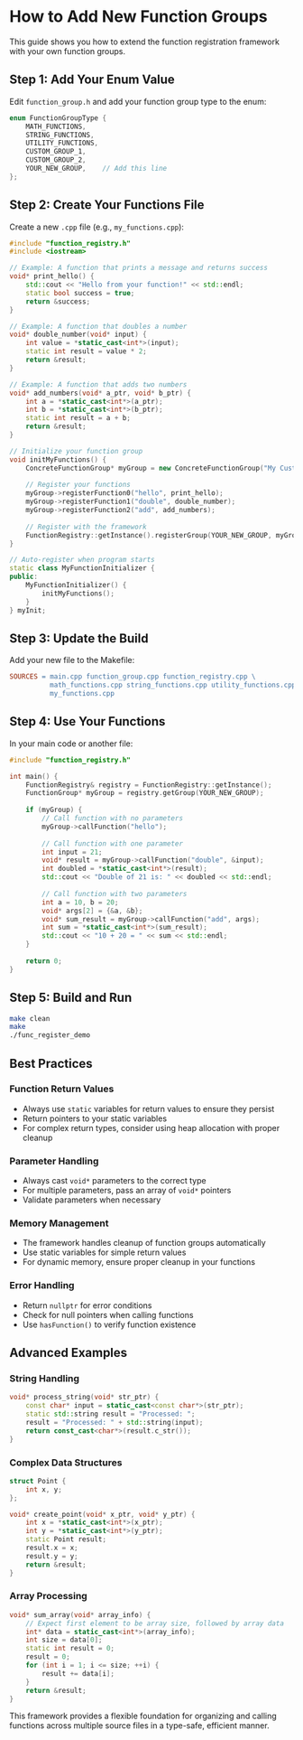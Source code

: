 # How to Add New Function Groups

This guide shows you how to extend the function registration framework with your own function groups.

## Step 1: Add Your Enum Value

Edit `function_group.h` and add your function group type to the enum:

```cpp
enum FunctionGroupType {
    MATH_FUNCTIONS,
    STRING_FUNCTIONS,
    UTILITY_FUNCTIONS,
    CUSTOM_GROUP_1,
    CUSTOM_GROUP_2,
    YOUR_NEW_GROUP,    // Add this line
};
```

## Step 2: Create Your Functions File

Create a new `.cpp` file (e.g., `my_functions.cpp`):

```cpp
#include "function_registry.h"
#include <iostream>

// Example: A function that prints a message and returns success
void* print_hello() {
    std::cout << "Hello from your function!" << std::endl;
    static bool success = true;
    return &success;
}

// Example: A function that doubles a number
void* double_number(void* input) {
    int value = *static_cast<int*>(input);
    static int result = value * 2;
    return &result;
}

// Example: A function that adds two numbers
void* add_numbers(void* a_ptr, void* b_ptr) {
    int a = *static_cast<int*>(a_ptr);
    int b = *static_cast<int*>(b_ptr);
    static int result = a + b;
    return &result;
}

// Initialize your function group
void initMyFunctions() {
    ConcreteFunctionGroup* myGroup = new ConcreteFunctionGroup("My Custom Functions");
    
    // Register your functions
    myGroup->registerFunction0("hello", print_hello);
    myGroup->registerFunction1("double", double_number);
    myGroup->registerFunction2("add", add_numbers);
    
    // Register with the framework
    FunctionRegistry::getInstance().registerGroup(YOUR_NEW_GROUP, myGroup);
}

// Auto-register when program starts
static class MyFunctionInitializer {
public:
    MyFunctionInitializer() {
        initMyFunctions();
    }
} myInit;
```

## Step 3: Update the Build

Add your new file to the Makefile:

```makefile
SOURCES = main.cpp function_group.cpp function_registry.cpp \
          math_functions.cpp string_functions.cpp utility_functions.cpp \
          my_functions.cpp
```

## Step 4: Use Your Functions

In your main code or another file:

```cpp
#include "function_registry.h"

int main() {
    FunctionRegistry& registry = FunctionRegistry::getInstance();
    FunctionGroup* myGroup = registry.getGroup(YOUR_NEW_GROUP);
    
    if (myGroup) {
        // Call function with no parameters
        myGroup->callFunction("hello");
        
        // Call function with one parameter
        int input = 21;
        void* result = myGroup->callFunction("double", &input);
        int doubled = *static_cast<int*>(result);
        std::cout << "Double of 21 is: " << doubled << std::endl;
        
        // Call function with two parameters
        int a = 10, b = 20;
        void* args[2] = {&a, &b};
        void* sum_result = myGroup->callFunction("add", args);
        int sum = *static_cast<int*>(sum_result);
        std::cout << "10 + 20 = " << sum << std::endl;
    }
    
    return 0;
}
```

## Step 5: Build and Run

```bash
make clean
make
./func_register_demo
```

## Best Practices

### Function Return Values
- Always use `static` variables for return values to ensure they persist
- Return pointers to your static variables
- For complex return types, consider using heap allocation with proper cleanup

### Parameter Handling
- Always cast `void*` parameters to the correct type
- For multiple parameters, pass an array of `void*` pointers
- Validate parameters when necessary

### Memory Management
- The framework handles cleanup of function groups automatically
- Use static variables for simple return values
- For dynamic memory, ensure proper cleanup in your functions

### Error Handling
- Return `nullptr` for error conditions
- Check for null pointers when calling functions
- Use `hasFunction()` to verify function existence

## Advanced Examples

### String Handling
```cpp
void* process_string(void* str_ptr) {
    const char* input = static_cast<const char*>(str_ptr);
    static std::string result = "Processed: ";
    result = "Processed: " + std::string(input);
    return const_cast<char*>(result.c_str());
}
```

### Complex Data Structures
```cpp
struct Point {
    int x, y;
};

void* create_point(void* x_ptr, void* y_ptr) {
    int x = *static_cast<int*>(x_ptr);
    int y = *static_cast<int*>(y_ptr);
    static Point result;
    result.x = x;
    result.y = y;
    return &result;
}
```

### Array Processing
```cpp
void* sum_array(void* array_info) {
    // Expect first element to be array size, followed by array data
    int* data = static_cast<int*>(array_info);
    int size = data[0];
    static int result = 0;
    result = 0;
    for (int i = 1; i <= size; ++i) {
        result += data[i];
    }
    return &result;
}
```

This framework provides a flexible foundation for organizing and calling functions across multiple source files in a type-safe, efficient manner.
